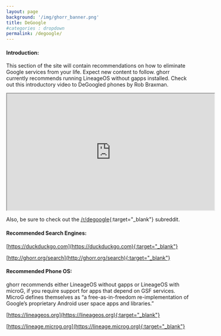 ```yaml
---
layout: page
background: '/img/ghorr_banner.png'
title: DeGoogle
#categories : dropdown
permalink: /degoogle/
---
```


#### Introduction:

This section of the site will contain recommendations on how to eliminate Google services from your life. Expect new content to follow. ghorr currently recommends running LineageOS without gapps installed. Check out this introductory video to DeGoogled phones by Rob Braxman.

<iframe id="lbry-iframe" width="560" height="315" src="https://odysee.com/$/embed/degoogled/76ccaa024e2d6ae907d6173bf88cc757aee87bac?r=J4ivBwpLWDqRztQmJhvchdqbURumyD8b" allowfullscreen></iframe>

Also, be sure to check out the [/r/degoogle](https://www.reddit.com/r/degoogle/){:target="_blank"} subreddit.

#### Recommended Search Engines:

[https://duckduckgo.com](https://duckduckgo.com){:target="_blank"}

[http://ghorr.org/search](http://ghorr.org/search){:target="_blank"}

#### Recommended Phone OS:

ghorr recommends either LineageOS without gapps or LineageOS with microG, if you require support for apps that depend on GSF services. MicroG defines themselves as “a free-as-in-freedom re-implementation of Google’s proprietary Android user space apps and libraries.”

[https://lineageos.org](https://lineageos.org){:target="_blank"}

[https://lineage.microg.org](https://lineage.microg.org){:target="_blank"}

